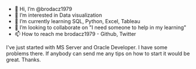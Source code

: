 - 👋 Hi, I’m @brodacz1979
- 👀 I’m interested in Data visualization 
- 🌱 I’m currently learning SQL, Python, Excel, Tableau
- 💞️ I’m looking to collaborate on "I need someone to help in my learning"
- 📫 How to reach me brodacz1979 - Github, Twitter

<!---
brodacz1979/brodacz1979 is a ✨ special ✨ repository because its `README.md` (this file) appears on your GitHub profile.
You can click the Preview link to take a look at your changes.
--->
I've just started with MS Server and Oracle Developer. I have some problems there. If anybody can send me any tips on how to start it would be great. Thanks.
